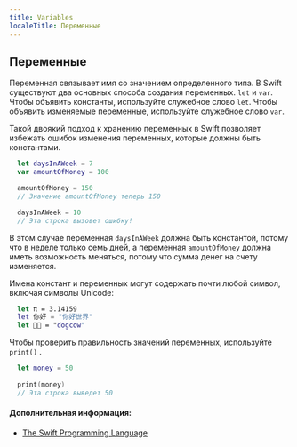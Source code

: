 ```yaml
---
title: Variables
localeTitle: Переменные
---
```

## Переменные

Переменная связывает имя со значением определенного типа. В Swift существуют два основных способа создания переменных. `let` и `var`. Чтобы объявить константы, используйте служебное слово `let`. Чтобы объявить изменяемые переменные, используйте служебное слово `var`.

Такой двоякий подход к хранению переменных в Swift позволяет избежать ошибок изменения переменных, которые должны быть константами.

```Swift
  let daysInAWeek = 7
  var amountOfMoney = 100

  amountOfMoney = 150
  // Значение amountOfMoney теперь 150

  daysInAWeek = 10
  // Эта строка вызовет ошибку!

 ```

В этом случае переменная `daysInAWeek` должна быть константой, потому что  в неделе только семь дней, а переменная `amountOfMoney` должна иметь возможность меняться, потому что сумма денег на счету изменяется.

Имена констант и переменных могут содержать почти любой символ, включая символы Unicode:

```Swift
  let π = 3.14159 
  let 你好 = "你好世界" 
  let 🐶🐮 = "dogcow" 
```

Чтобы проверить правильность значений переменных, используйте `print()` .

```Swift
  let money = 50 
 
  print(money) 
  // Эта строка выведет 50 
```

#### Дополнительная информация:

* [The Swift Programming Language](https://docs.swift.org/swift-book/LanguageGuide/TheBasics.html#ID310)
